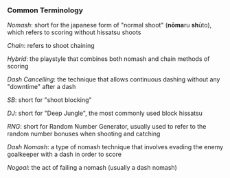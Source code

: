 ### Common Terminology

_Nomash_: short for the japanese form of "normal shoot" (**nōma**ru **sh**ūto), which refers to scoring without hissatsu shoots

_Chain_: refers to shoot chaining

_Hybrid_: the playstyle that combines both nomash and chain methods of scoring

_Dash Cancelling_: the technique that allows continuous dashing without any "downtime" after a dash

_SB_: short for "shoot blocking"

_DJ_: short for "Deep Jungle", the most commonly used block hissatsu 

_RNG_: short for Random Number Generator, usually used to refer to the random number bonuses when shooting and catching

_Dash Nomash_: a type of nomash technique that involves evading the enemy goalkeeper with a dash in order to score

_Nogoal_: the act of failing a nomash (usually a dash nomash)

